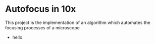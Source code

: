 # Autofocus in 10x

This project is the implementation of an algorithm which automates the focusing processes of a microscope
* hello
